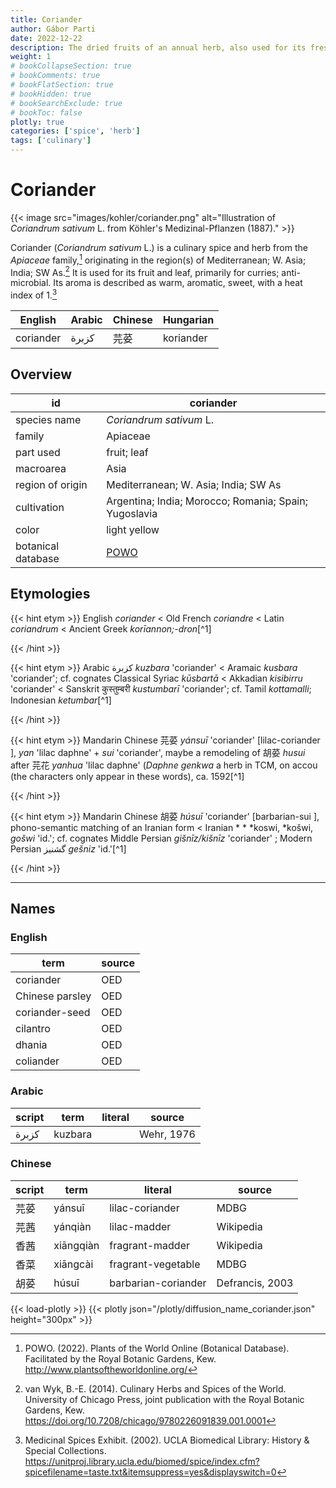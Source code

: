 ```yaml
---
title: Coriander
author: Gábor Parti
date: 2022-12-22
description: The dried fruits of an annual herb, also used for its fresh leaves, also known as cilantro; Chinese parsley.
weight: 1
# bookCollapseSection: true
# bookComments: true
# bookFlatSection: true
# bookHidden: true
# bookSearchExclude: true
# bookToc: false
plotly: true
categories: ['spice', 'herb']
tags: ['culinary']
---
```


# Coriander

{{< image src="images/kohler/coriander.png" alt="Illustration of *Coriandrum sativum* L. from Köhler's Medizinal-Pflanzen (1887)." >}}

Coriander (*Coriandrum sativum* L.) is a culinary spice and herb from the *Apiaceae* family,[^powo] originating in the region(s) of Mediterranean; W. Asia; India; SW As.[^van_wyk_culinary_2014] It is used for its fruit and leaf, primarily for curries; anti-microbial. Its aroma is described as warm, aromatic, sweet, with a heat index of 1.[^ucla_medicinal_2002]

| English |Arabic|Chinese|Hungarian|
|---------|------|-------|---------|
|coriander| كزبرة|   芫荽  |koriander|

## Overview

|        id        |                      coriander                      |
|------------------|-----------------------------------------------------|
|   species name   |               *Coriandrum sativum* L.               |
|      family      |                       Apiaceae                      |
|     part used    |                     fruit; leaf                     |
|     macroarea    |                         Asia                        |
| region of origin |         Mediterranean; W. Asia; India; SW As        |
|    cultivation   |Argentina; India; Morocco; Romania; Spain; Yugoslavia|
|       color      |                     light yellow                    |
|botanical database| [POWO](https://powo.science.kew.org/taxon/840760-1) |

## Etymologies

{{< hint etym >}}
English *coriander* < Old French *coriandre* < Latin *coriandrum* < Ancient Greek *korīannon;-dron*[^1]

{{< /hint >}}

{{< hint etym >}}
Arabic كزبرة *kuzbara* 'coriander' < Aramaic *kusbara* 'coriander'; cf. cognates Classical Syriac *kūsbartā* < Akkadian *kisibirru* 'coriander' < Sanskrit कुस्तुम्बरी *kustumbarī* 'coriander'; cf. Tamil *kottamalli*; Indonesian *ketumbar*[^1]

{{< /hint >}}

{{< hint etym >}}
Mandarin Chinese 芫荽 *yánsuī* 'coriander' [lilac-coriander ], *yan* 'lilac daphne' + *sui* 'coriander', maybe a remodeling of 胡荽 *husui* after 芫花 *yanhua* 'lilac daphne' (*Daphne genkwa* a herb in TCM, on accou (the characters only appear in these words), ca. 1592[^1]

{{< /hint >}}

{{< hint etym >}}
Mandarin Chinese 胡荽 *húsuī* 'coriander' [barbarian-sui ], phono-semantic matching of an Iranian form < Iranian * * *koswi, *košwi, *gošwi* 'id.'; cf. cognates Middle Persian *gišnīz/kišnīz* 'coriander' ; Modern Persian گشنیز *gešniz* 'id.'[^1]

{{< /hint >}}

***

## Names

### English

|      term     |source|
|---------------|------|
|   coriander   |  OED |
|Chinese parsley|  OED |
| coriander-seed|  OED |
|    cilantro   |  OED |
|     dhania    |  OED |
|   coliander   |  OED |

### Arabic

|script|  term |literal|  source  |
|------|-------|-------|----------|
| كزبرة|kuzbara|       |Wehr, 1976|

### Chinese

|script|   term  |      literal      |     source    |
|------|---------|-------------------|---------------|
|  芫荽  |  yánsuī |  lilac-coriander  |      MDBG     |
|  芫茜  | yánqiàn |    lilac-madder   |   Wikipedia   |
|  香茜  |xiāngqiàn|  fragrant-madder  |   Wikipedia   |
|  香菜  | xiāngcài| fragrant-vegetable|      MDBG     |
|  胡荽  |  húsuī  |barbarian-coriander|Defrancis, 2003|

{{< load-plotly >}}
{{< plotly json="/plotly/diffusion_name_coriander.json" height="300px" >}}

[^powo]: POWO. (2022). Plants of the World Online (Botanical Database). Facilitated by the Royal Botanic Gardens, Kew. http://www.plantsoftheworldonline.org/
[^van_wyk_culinary_2014]: van Wyk, B.-E. (2014). Culinary Herbs and Spices of the World. University of Chicago Press, joint publication with the Royal Botanic Gardens, Kew. https://doi.org/10.7208/chicago/9780226091839.001.0001
[^ucla_medicinal_2002]: Medicinal Spices Exhibit. (2002). UCLA Biomedical Library: History & Special Collections. https://unitproj.library.ucla.edu/biomed/spice/index.cfm?spicefilename=taste.txt&itemsuppress=yes&displayswitch=0

